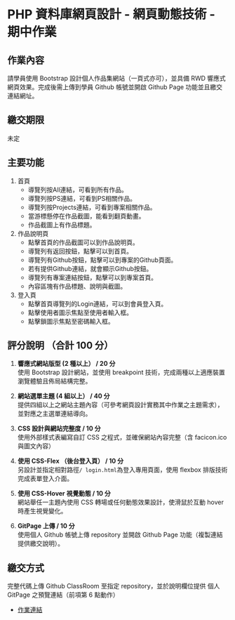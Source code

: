 # PHP 資料庫網頁設計 - 網頁動態技術 - 期中作業

## 作業內容
請學員使⽤ Bootstrap 設計個人作品集網站（一頁式亦可），並具備 RWD 響應式網頁效果。完成後需上傳到學員 Github 帳號並開啟 Github Page 功能並且繳交連結網址。

##	繳交期限
未定

## 主要功能
1. 首頁
    * 導覽列按All連結，可看到所有作品。
    * 導覽列按PS連結，可看到PS相關作品。
    * 導覽列按Projects連結，可看到專案相關作品。
    * 當游標懸停在作品截圖，能看到翻頁動畫。
    * 作品截圖上有作品標題。
2. 作品說明頁
    * 點擊首頁的作品截圖可以到作品說明頁。
    * 導覽列有返回按鈕，點擊可以到首頁。
    * 導覽列有Github按鈕，點擊可以到專案的Github頁面。
    * 若有提供Github連結，就會顯示Github按鈕。
    * 導覽列有專案連結按鈕，點擊可以到專案首頁。
    * 內容區塊有作品標題、說明與截圖。
3. 登入頁
    * 點擊首頁導覽列的Login連結，可以到會員登入頁。
    * 點擊使用者圖示焦點至使用者輸入框。
    * 點擊鎖圖示焦點至密碼輸入框。
    
##	評分說明 （合計 100 分）
1. **響應式網站版型 (2 種以上） / 20 分**
<br>使用 Bootstrap 設計網站，並使用 breakpoint 技術，完成兩種以上適應裝置瀏覽體驗且佈局結構完整。

2. **網站選單主題 (4 組以上） / 40 分**
<br>提供四組以上之網站主題內容（可參考網頁設計實務其中作業之主題需求），並對應之主選單連結導向。

3. **CSS 設計與網站完整度 / 10 分**
<br>使用外部樣式表編寫自訂 CSS 之程式，並確保網站內容完整（含 facicon.ico 與圖文內容）

4. **使用 CSS-Flex （後台登入頁） / 10 分**
<br>另設計並指定相對路徑`/ login.html`為登入專用頁面，使用 flexbox 排版技術完成表單登入介面。

5. **使用 CSS-Hover 視覺動態 / 10 分**
<br>網站舉任一主題內使用 CSS 轉場或任何動態效果設計，使滑鼠於互動 hover 時產生視覺變化。

6. **GitPage 上傳 / 10 分**
<br>使用個人 Github 帳號上傳 repository 並開啟 Github Page 功能（複製連結提供繳交說明）。

## 繳交方式
完整代碼上傳 Github ClassRoom 至指定 repository，並於說明欄位提供 個人 GitPage 之預覽連結（前項第 6 點動作）

* [作業連結](https://zhihau.github.io/WebFrontend_Midterm-zhihau/)